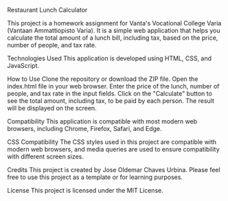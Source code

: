 Restaurant Lunch Calculator

This project is a homework assignment for Vanta's Vocational College Varia (Vantaan Ammattiopisto Varia). It is a simple web application that helps you calculate the total amount of a lunch bill, including tax, based on the price, number of people, and tax rate.

Technologies Used
This application is developed using HTML, CSS, and JavaScript.

How to Use
Clone the repository or download the ZIP file.
Open the index.html file in your web browser.
Enter the price of the lunch, number of people, and tax rate in the input fields.
Click on the "Calculate" button to see the total amount, including tax, to be paid by each person.
The result will be displayed on the screen.

Compatibility
This application is compatible with most modern web browsers, including Chrome, Firefox, Safari, and Edge.

CSS Compatibility
The CSS styles used in this project are compatible with modern web browsers, and media queries are used to ensure compatibility with different screen sizes.

Credits
This project is created by Jose Oldemar Chaves Urbina. Please feel free to use this project as a template or for learning purposes.

License
This project is licensed under the MIT License.